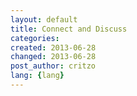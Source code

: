 ```yaml
---
layout: default
title: Connect and Discuss
categories: 
created: 2013-06-28
changed: 2013-06-28
post_author: critzo
lang: {lang}
---
```

 
